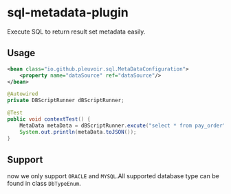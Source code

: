 # sql-metadata-plugin
Execute SQL to return result set metadata easily.

## Usage

```xml
<bean class="io.github.pleuvoir.sql.MetaDataConfiguration">
	<property name="dataSource" ref="dataSource"/>
</bean>
```

```java
@Autowired
private DBScriptRunner dBScriptRunner;

@Test
public void contextTest() {
	MetaData metaData = dBScriptRunner.excute("select * from pay_order", DbTypeEnum.ORACLE);
	System.out.println(metaData.toJSON());
}
```

## Support

now we only support `ORACLE` and `MYSQL`.All supported database type can be found in class `DbTypeEnum`.

